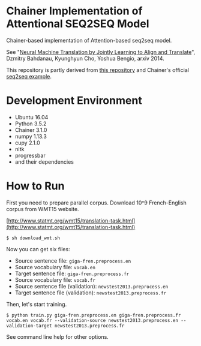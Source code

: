 # Chainer Implementation of Attentional SEQ2SEQ Model

Chainer-based implementation of Attention-based seq2seq model.

See "[Neural Machine Translation by Jointly Learning to Align and Translate](https://arxiv.org/abs/1409.0473)", Dzmitry Bahdanau, Kyunghyun Cho, Yoshua Bengio, arxiv 2014.

This repository is partly derived from [this repository](https://github.com/nakario/segnmt) and Chainer's official [seq2seq example](https://github.com/chainer/chainer/tree/master/examples/seq2seq).

# Development Environment

* Ubuntu 16.04
* Python 3.5.2
* Chainer 3.1.0
* numpy 1.13.3
* cupy 2.1.0
* nltk
* progressbar
* and their dependencies

# How to Run

First you need to prepare parallel corpus.
Download 10^9 French-English corpus from WMT15 website.

[http://www.statmt.org/wmt15/translation-task.html](http://www.statmt.org/wmt15/translation-task.html)

```
$ sh download_wmt.sh
```

Now you can get six files:

* Source sentence file: `giga-fren.preprocess.en`
* Source vocabulary file: `vocab.en`
* Target sentence file: `giga-fren.preprocess.fr`
* Source vocabulary file: `vocab.fr`
* Source sentence file (validation): `newstest2013.preprocess.en`
* Target sentence file (validation): `newstest2013.preprocess.fr`

Then, let's start training.

```
$ python train.py giga-fren.preprocess.en giga-fren.preprocess.fr vocab.en vocab.fr --validation-source newstest2013.preprocess.en --validation-target newstest2013.preprocess.fr
```

See command line help for other options.
